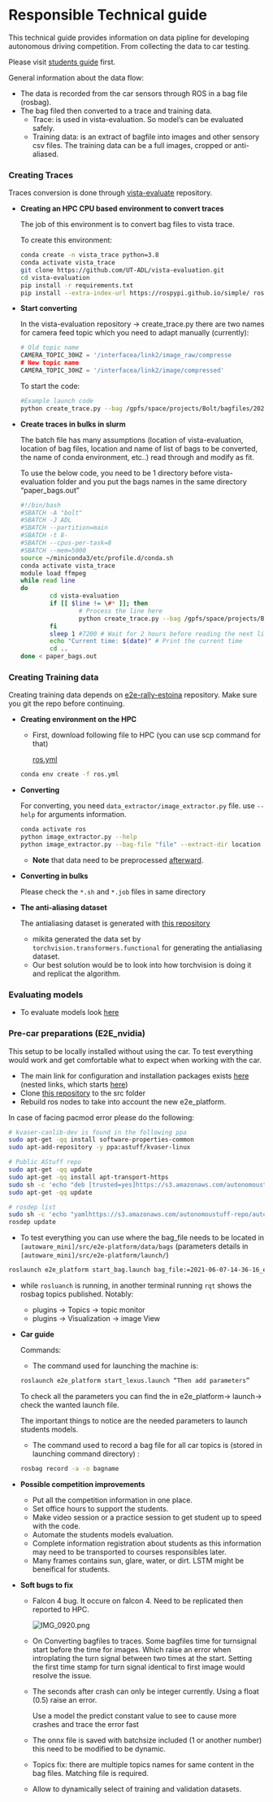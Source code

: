 # Responsible Technical guide

This technical guide provides information on data pipline for developing autonomous driving competition. From collecting the data to car testing.

Please visit [students guide](https://github.com/UT-ADL/e2e-rally-estonia/blob/master/docs/Start_point.md) first.

General information about the data flow:

- The data is recorded from the car sensors through ROS in a bag file (rosbag).
- The bag filed then converted to a trace and training data.
    - Trace: is used in vista-evaluation. So model’s can be evaluated safely.
    - Training data: is an extract of bagfile into images and other sensory csv files. The training data can be a full images, cropped or anti-aliased.

### Creating Traces

Traces conversion is done through [vista-evaluate](https://github.com/UT-ADL/vista-evaluation/) repository.

- **Creating an HPC CPU based  environment to convert traces**
    
    The job of this environment is to convert bag files to vista trace. 
    
    To create this environment: 
    
    ```bash
    conda create -n vista_trace python=3.8
    conda activate vista_trace
    git clone https://github.com/UT-ADL/vista-evaluation.git
    cd vista-evaluation
    pip install -r requirements.txt
    pip install --extra-index-url https://rospypi.github.io/simple/ rospy rosbag roslz4 cv-bridge
    
    ```
    
- **Start converting**
    
    In the vista-evaluation repository →  create_trace.py there are two names for camera feed topic which you need to adapt manually (currently): 
    
    ```python
    # Old topic name
    CAMERA_TOPIC_30HZ = '/interfacea/link2/image_raw/compresse
    # New topic name
    CAMERA_TOPIC_30HZ = '/interfacea/link2/image/compressed'
    ```
    
    To start the code: 
    
    ```bash
    #Example launch code
    python create_trace.py --bag /gpfs/space/projects/Bolt/bagfiles/2021-05-20-12-36-10_e2e_sulaoja_20_30.bag --resize-mode resize --output-root /gpfs/space/projects/Bolt/end-to-end/vista/challenge_traces/ --force Force
    ```
    
- **Create traces in bulks in slurm**
    
    The batch file has many assumptions (location of vista-evaluation, location of bag files, location and name of list of bags to be converted, the name of conda environment, etc..) read through and modify as fit.
    
    To use the below code, you need to be 1 directory before vista-evaluation folder and you put the bags names in the same directory “paper_bags.out”
    
    ```bash
    #!/bin/bash
    #SBATCH -A "bolt"
    #SBATCH -J ADL
    #SBATCH --partition=main
    #SBATCH -t 8-
    #SBATCH --cpus-per-task=8
    #SBATCH --mem=5000
    source ~/miniconda3/etc/profile.d/conda.sh
    conda activate vista_trace
    module load ffmpeg
    while read line
    do
            cd vista-evaluation
            if [[ $line != \#* ]]; then
                    # Process the line here
                    python create_trace.py --bag /gpfs/space/projects/Bolt/bagfiles/$line --resize-mode resize --output-root /gpfs/space/projects/Bolt/end-to-end/vista/challenge_traces/ --force Force
            fi
            sleep 1 #7200 # Wait for 2 hours before reading the next line
            echo "Current time: $(date)" # Print the current time
            cd ..
    done < paper_bags.out
    ```
    

### Creating Training data

Creating training data depends on [e2e-rally-estoina](https://github.com/UT-ADL/e2e-rally-estonia) repository. Make sure you git the repo before continuing.

- **Creating environment on the HPC**
    - First, download following file to HPC (you can use scp command for that)
        
        [ros.yml](Responsible%20Technical%20guide%2069beda1f64b94fefa24b3610de06d9a0/ros.yml)
        
    
    ```bash
    conda env create -f ros.yml
    ```
    
- **Converting**
    
    For converting, you need `data_extractor/image_extractor.py` file. use `--help` for arguments information.
    
    ```bash
    conda activate ros
    python image_extractor.py --help 
    python image_extractor.py --bag-file "file" --extract-dir location
    ```
    
    - ************Note************ that data need to be preprocessed [afterward](https://github.com/UT-ADL/e2e-rally-estonia/blob/master/dataloading/preprocess.py).
- **Converting in bulks**
    
    Please check the `*.sh` and `*.job` files in same directory 
    
- **The anti-aliasing dataset**
    
    The antialiasing dataset is generated with [this repository](https://github.com/mbalesni/ebm-driving/blob/master/data_extract/bag_extractor.py)
    
    - mikita generated the data set by `torchvision.transformers.functional` for generating the antialiasing dataset.
    - Our best solution would be to look into how torchvision is doing it and replicat the algorithm.

### Evaluating  models

- To evaluate models look [here](https://github.com/UT-ADL/vista-evaluation/blob/master/evaluation-server/README.md)

### Pre-car preparations (**E2E_nvidia)**

This setup to be locally installed without using the car. To test everything would work and get comfortable what to expect when working with the car.

- The main link for configuration and installation packages exists [here](https://gitlab.cs.ut.ee/autonomous-driving-lab/autoware_mini/) (nested links, which starts [here](http://wiki.ros.org/noetic/Installation/Ubuntu))
- Clone [this repository](https://gitlab.cs.ut.ee/autonomous-driving-lab/e2e/e2e_platform) to the src folder
- Rebuild ros nodes to take into account the new e2e_platform.

In case of facing pacmod error please do the following:

```bash
# kvaser-canlib-dev is found in the following ppa
sudo apt-get -qq install software-properties-common
sudo apt-add-repository -y ppa:astuff/kvaser-linux

# Public AStuff repo
sudo apt-get -qq update
sudo apt-get -qq install apt-transport-https
sudo sh -c 'echo "deb [trusted=yes]https://s3.amazonaws.com/autonomoustuff-repo/ $(lsb_release -sc) main" > /etc/apt/sources.list.d/autonomoustuff-public.list'
sudo apt-get -qq update

# rosdep list
sudo sh -c 'echo "yamlhttps://s3.amazonaws.com/autonomoustuff-repo/autonomoustuff-public-'$ROS_DISTRO'.yaml" > /etc/ros/rosdep/sources.list.d/40-autonomoustuff-public-'$ROS_DISTRO'.list'
rosdep update
```

- To test everything you can use where the bag_file needs to be located in `[autoware_mini]/src/e2e-platform/data/bags` (parameters details in `[autoware_mini]/src/e2e-platform/launch/`)

```bash
roslaunch e2e_platform start_bag.launch bag_file:=2021-06-07-14-36-16_e2e_rec_ss6.bag
```

- while `rosluanch` is running, in another terminal running `rqt` shows the rosbag topics published. Notably:
    - plugins → Topics → topic monitor
    - plugins → Visualization → image View
- **Car guide**
    
    Commands: 
    
    - The command used for launching the machine is:
    
    ```bash
    roslaunch e2e_platform start_lexus.launch “Then add parameters” 
    ```
    
    To check all the parameters you can find the in e2e_platform→ launch→ check the wanted launch file. 
    
    The important things to notice are the needed parameters to launch students models.
    
    - The command used to record a bag file for all car topics is (stored in launching command directory) :
    
    ```bash
    rosbag record -a -o bagname
    ```
    
- **Possible competition improvements**
    - Put all the competition information in one place.
    - Set office hours to support the students.
    - Make video session or a practice session to get student up to speed with the code.
    - Automate the students models evaluation.
    - Complete information registration about students as this information may need to be transported to courses responsibles later.
    - Many frames contains sun, glare, water, or dirt. LSTM might be beneifical for students.
- **Soft bugs to fix**
    - Falcon 4 bug. It occure on falcon 4. Need to be replicated then reported to HPC.
        
        ![IMG_0920.png](Responsible%20Technical%20guide%2069beda1f64b94fefa24b3610de06d9a0/IMG_0920.png)
        
    - On Converting bagfiles to traces. Some bagfiles time for turnsignal start before the time for images. Which raise an error when introplating the turn signal between two times at the start. Setting the first time stamp for turn signal identical to first image would resolve the issue.
    - The seconds after crash can only be integer currently. Using a float (0.5) raise an error.
        
        Use a model the predict constant value to see to cause more crashes and trace the error fast
        
    - The onnx file is saved with batchsize included (1 or another number) this need to be modified to be dynamic.
    - Topics fix: there are multiple topics names for same content in the bag files. Matching file is required.
    - Allow to dynamically select of training and validation datasets.